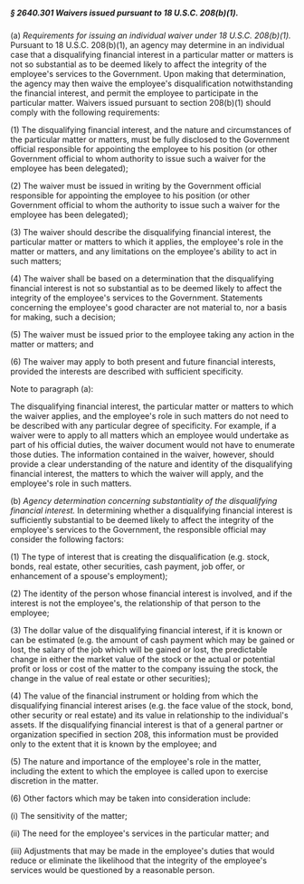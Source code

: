 ##### § 2640.301 Waivers issued pursuant to 18 U.S.C. 208(b)(1). #####

(a) *Requirements for issuing an individual waiver under 18 U.S.C. 208(b)(1).* Pursuant to 18 U.S.C. 208(b)(1), an agency may determine in an individual case that a disqualifying financial interest in a particular matter or matters is not so substantial as to be deemed likely to affect the integrity of the employee's services to the Government. Upon making that determination, the agency may then waive the employee's disqualification notwithstanding the financial interest, and permit the employee to participate in the particular matter. Waivers issued pursuant to section 208(b)(1) should comply with the following requirements:

(1) The disqualifying financial interest, and the nature and circumstances of the particular matter or matters, must be fully disclosed to the Government official responsible for appointing the employee to his position (or other Government official to whom authority to issue such a waiver for the employee has been delegated);

(2) The waiver must be issued in writing by the Government official responsible for appointing the employee to his position (or other Government official to whom the authority to issue such a waiver for the employee has been delegated);

(3) The waiver should describe the disqualifying financial interest, the particular matter or matters to which it applies, the employee's role in the matter or matters, and any limitations on the employee's ability to act in such matters;

(4) The waiver shall be based on a determination that the disqualifying financial interest is not so substantial as to be deemed likely to affect the integrity of the employee's services to the Government. Statements concerning the employee's good character are not material to, nor a basis for making, such a decision;

(5) The waiver must be issued prior to the employee taking any action in the matter or matters; and

(6) The waiver may apply to both present and future financial interests, provided the interests are described with sufficient specificity.

Note to paragraph (a):

The disqualifying financial interest, the particular matter or matters to which the waiver applies, and the employee's role in such matters do not need to be described with any particular degree of specificity. For example, if a waiver were to apply to all matters which an employee would undertake as part of his official duties, the waiver document would not have to enumerate those duties. The information contained in the waiver, however, should provide a clear understanding of the nature and identity of the disqualifying financial interest, the matters to which the waiver will apply, and the employee's role in such matters.

(b) *Agency determination concerning substantiality of the disqualifying financial interest.* In determining whether a disqualifying financial interest is sufficiently substantial to be deemed likely to affect the integrity of the employee's services to the Government, the responsible official may consider the following factors:

(1) The type of interest that is creating the disqualification (e.g. stock, bonds, real estate, other securities, cash payment, job offer, or enhancement of a spouse's employment);

(2) The identity of the person whose financial interest is involved, and if the interest is not the employee's, the relationship of that person to the employee;

(3) The dollar value of the disqualifying financial interest, if it is known or can be estimated (e.g. the amount of cash payment which may be gained or lost, the salary of the job which will be gained or lost, the predictable change in either the market value of the stock or the actual or potential profit or loss or cost of the matter to the company issuing the stock, the change in the value of real estate or other securities);

(4) The value of the financial instrument or holding from which the disqualifying financial interest arises (e.g. the face value of the stock, bond, other security or real estate) and its value in relationship to the individual's assets. If the disqualifying financial interest is that of a general partner or organization specified in section 208, this information must be provided only to the extent that it is known by the employee; and

(5) The nature and importance of the employee's role in the matter, including the extent to which the employee is called upon to exercise discretion in the matter.

(6) Other factors which may be taken into consideration include:

(i) The sensitivity of the matter;

(ii) The need for the employee's services in the particular matter; and

(iii) Adjustments that may be made in the employee's duties that would reduce or eliminate the likelihood that the integrity of the employee's services would be questioned by a reasonable person.